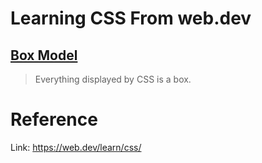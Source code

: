 # Learning CSS From web.dev


## [Box Model](./box-model.md)

> Everything displayed by CSS is a box.



# Reference

Link: https://web.dev/learn/css/
